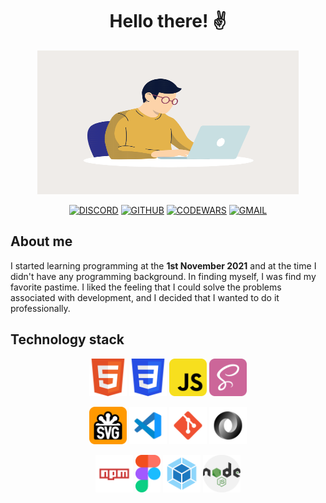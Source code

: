 <h1 align="center">Hello there! ✌️</h1>

<p align="center">
<img src="./assets/Working.gif" width="418" height="230">
</p>
<div align="center">

[![DISCORD](https://img.shields.io/badge/-DISCORD-111?style=for-the-badge&logo=discord)](https://discordapp.com/users/914031014802759711/)
[![GITHUB](https://img.shields.io/badge/-GITHUB-111?style=for-the-badge&logo=github)](https://github.com/Ageraowls)
[![CODEWARS](https://img.shields.io/badge/-CODEWARS-111?style=for-the-badge&logo=codewars)](https://www.codewars.com/users/Ageraowls)
[![GMAIL](https://img.shields.io/badge/-GMAIL-111?style=for-the-badge&logo=gmail)](mailto:shumeiko.drew@gmail.com)

</div>

## About me

I started learning programming at the **1st November 2021** and at the time I didn't have any programming background. In finding myself, I was find my favorite pastime. I liked the feeling that I could solve the problems associated with development, and I decided that I wanted to do it professionally.

## Technology stack

<div align="center">
<img src="./assets/html.svg" alt="HTML5" width="60"> <img src="./assets/css.svg" alt="CSS3" width="60"> <img src="./assets/js.svg" alt="JavaScript" width="60"> <img src="./assets/sass.svg" alt="SASS" width="60">

<img src="./assets/svg.svg" alt="SVG" width="60"> <img src="./assets/vscode.svg" alt="VSCODE" width="60"> <img src="./assets/git.svg" alt="GIT" width="60"> <img src="./assets/json.svg" alt="json" width="60">

<img src="./assets/npm.svg" alt="npm" width="60"> <img src="./assets/figma.svg" alt="figma" width="40"> <img src="./assets/webpack.svg" alt="webpack" width="60"> <img src="./assets/node.svg" alt="nodejs" width="60">

</div>
